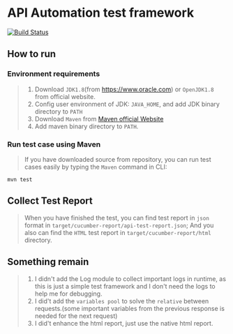 # API Automation test framework
[![Build Status](https://travis-ci.org/jimmyseraph/BankAPI.svg?branch=master)](https://travis-ci.org/jimmyseraph/BankAPI)
## How to run
### Environment requirements
> 1. Download `JDK1.8`(from https://www.oracle.com) or `OpenJDK1.8` from official website.
> 2. Config user environment of JDK: `JAVA_HOME`, and add JDK binary directory to `PATH`
> 3. Download `Maven` from [Maven official Website](https://maven.apache.org)
> 4. Add maven binary directory to `PATH`.

### Run test case using Maven
> If you have downloaded source from repository, you can run test cases easily by typing the `Maven` command in CLI:
```shell
mvn test
```
## Collect Test Report
> When you have finished the test, you can find test report in `json` format in `target/cucumber-report/api-test-report.json`;
> And you also can find the `HTML` test report in `target/cucumber-report/html` directory.

## Something remain
> 1. I didn't add the Log module to collect important logs in runtime, as this is just a simple test framework and I don't need the logs to help me for debugging.
> 2. I did't add the `variables pool` to solve the `relative` between requests.(some important variables from the previous response is needed for the next request)
> 3. I did't enhance the html report, just use the native html report.